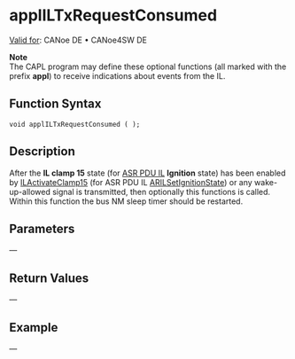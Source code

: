 # applILTxRequestConsumed

[Valid for](../../../Shared/FeatureAvailability.md):  CANoe DE • CANoe4SW DE

**Note**  
The CAPL program may define these optional functions (all marked with the prefix **appl**) to receive indications about events from the IL.

## Function Syntax

```plaintext
void applILTxRequestConsumed ( );
```

## Description

After the **IL clamp 15** state (for [ASR PDU IL](../../AUTOSARpduIL/CAPLfunctionsAUTOSARpduILOverview.md) **Ignition** state) has been enabled by [ILActivateClamp15](CAPLfunctionILActivateClamp15.md) (for ASR PDU IL [ARILSetIgnitionState](../../AUTOSARpduIL/Functions/CAPLfunctionARILSetIgnitionState.md)) or any wake-up-allowed signal is transmitted, then optionally this functions is called. Within this function the bus NM sleep timer should be restarted.

## Parameters

—

## Return Values

—

## Example

—

